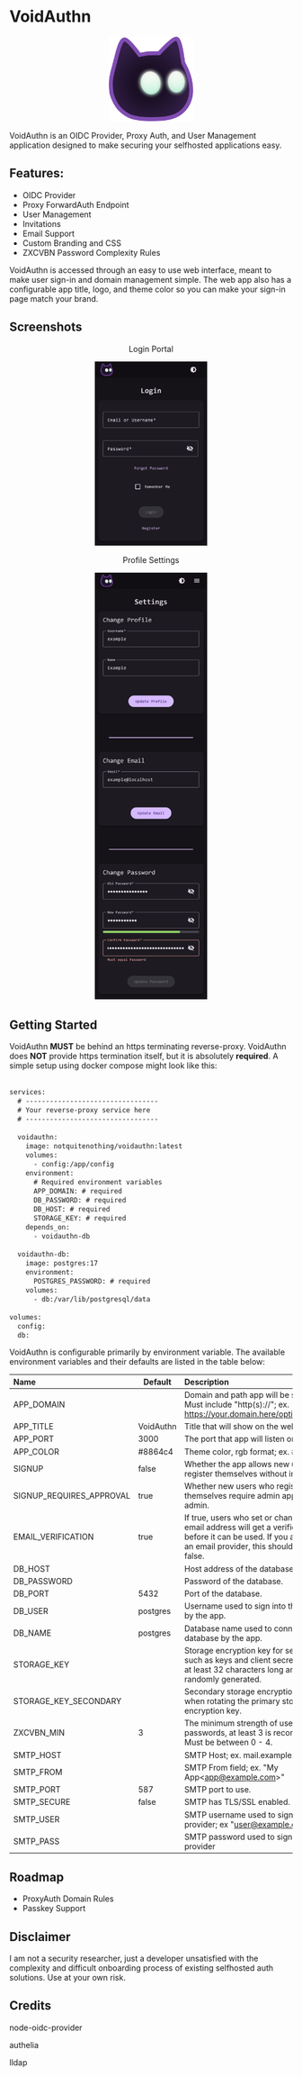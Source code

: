 # VoidAuthn

<p align="center">
  <img src="./frontend/public/logo.png" width="150" title="VoidAuthn">
</p>

VoidAuthn is an OIDC Provider, Proxy Auth, and User Management application designed to make securing your selfhosted applications easy.

## Features:

* OIDC Provider
* Proxy ForwardAuth Endpoint
* User Management
* Invitations
* Email Support
* Custom Branding and CSS
* ZXCVBN Password Complexity Rules

VoidAuthn is accessed through an easy to use web interface, meant to make user sign-in and domain management simple. The web app also has a configurable app title, logo, and theme color so you can make your sign-in page match your brand.

## Screenshots

<p align="center">
Login Portal
</P>
<p align="center">
  <img src="./docs/login_portal.png" width="200" title="VoidAuthn">
</p>
<p align="center">
Profile Settings
</P>
<p align="center">
  <img src="./docs/profile_settings.png" width="200" title="VoidAuthn">
</p>

## Getting Started

VoidAuthn **MUST** be behind an https terminating reverse-proxy. VoidAuthn does **NOT** provide https termination itself, but it is absolutely **required**. A simple setup using docker compose might look like this:

```

services:
  # ---------------------------------
  # Your reverse-proxy service here
  # ---------------------------------

  voidauthn: 
    image: notquitenothing/voidauthn:latest
    volumes:
      - config:/app/config
    environment:
      # Required environment variables
      APP_DOMAIN: # required
      DB_PASSWORD: # required
      DB_HOST: # required
      STORAGE_KEY: # required
    depends_on:
      - voidauthn-db

  voidauthn-db:
    image: postgres:17
    environment:
      POSTGRES_PASSWORD: # required
    volumes:
      - db:/var/lib/postgresql/data

volumes:
  config:
  db:
```

VoidAuthn is configurable primarily by environment variable. The available environment variables and their defaults are listed in the table below:


| Name                     | Default   | Description                                                                                                                                                                    | Required |
| :------------------------- | ----------- | :------------------------------------------------------------------------------------------------------------------------------------------------------------------------------- | :--------- |
| APP_DOMAIN               |           | Domain and path app will be served on. Must include "http(s)://"; ex. https://your.domain.here/optional/subpath                                                                | Y        |
| APP_TITLE                | VoidAuthn | Title that will show on the web interface.                                                                                                                                     |          |
| APP_PORT                 | 3000      | The port that app will listen on.                                                                                                                                              |          |
| APP_COLOR                | #8864c4   | Theme color, rgb format; ex. #xxyyzz                                                                                                                                           |          |
| SIGNUP                   | false     | Whether the app allows new users to register themselves without invitation.                                                                                                    |          |
| SIGNUP_REQUIRES_APPROVAL | true      | Whether new users who register themselves require admin approval by an admin.                                                                                                  |          |
| EMAIL_VERIFICATION       | true      | If true, users who set or change their email address will get a verification email before it can be used. If you are not using an email provider, this should be set to false. |          |
| DB_HOST                  |           | Host address of the database.                                                                                                                                                  | Y        |
| DB_PASSWORD              |           | Password of the database.                                                                                                                                                      | Y        |
| DB_PORT                  | 5432      | Port of the database.                                                                                                                                                          |          |
| DB_USER                  | postgres  | Username used to sign into the database by the app.                                                                                                                            |          |
| DB_NAME                  | postgres  | Database name used to connect to the database by the app.                                                                                                                      |          |
| STORAGE_KEY              |           | Storage encryption key for secret values such as keys and client secrets. Must be at least 32 characters long and should be randomly generated.                                | Y        |
| STORAGE_KEY_SECONDARY    |           | Secondary storage encryption key, used when rotating the primary storage encryption key.                                                                                       |          |
| ZXCVBN_MIN               | 3         | The minimum strength of users passwords, at least 3 is recommended. Must be between 0 - 4.                                                                                     |          |
| SMTP_HOST                |           | SMTP Host; ex. mail.example.com                                                                                                                                                |          |
| SMTP_FROM                |           | SMTP From field; ex. "My App\<app@example.com\>"                                                                                                                               |          |
| SMTP_PORT                | 587       | SMTP port to use.                                                                                                                                                              |          |
| SMTP_SECURE              | false     | SMTP has TLS/SSL enabled.                                                                                                                                                      |          |
| SMTP_USER                |           | SMTP username used to sign into email provider; ex "user@example.com"                                                                                                          |          |
| SMTP_PASS                |           | SMTP password used to sign into email provider                                                                                                                                 |          |

## Roadmap

* ProxyAuth Domain Rules
* Passkey Support

## Disclaimer

I am not a security researcher, just a developer unsatisfied with the complexity and difficult onboarding process of existing selfhosted auth solutions. Use at your own risk.

## Credits

node-oidc-provider

authelia

lldap
